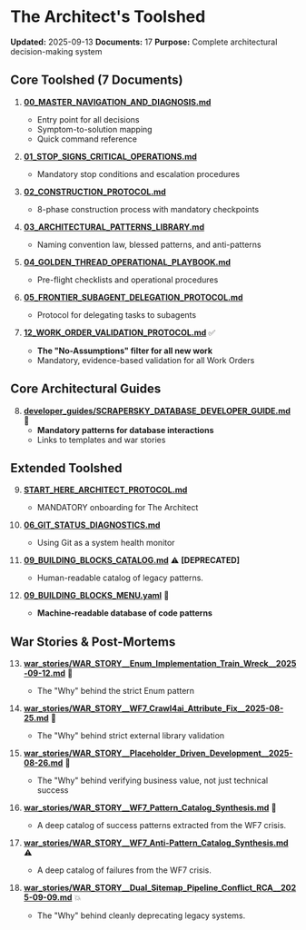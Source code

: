 # The Architect's Toolshed

**Updated:** 2025-09-13
**Documents:** 17
**Purpose:** Complete architectural decision-making system

## Core Toolshed (7 Documents)

1. **[00_MASTER_NAVIGATION_AND_DIAGNOSIS.md](./00_MASTER_NAVIGATION_AND_DIAGNOSIS.md)**
   - Entry point for all decisions
   - Symptom-to-solution mapping
   - Quick command reference

2. **[01_STOP_SIGNS_CRITICAL_OPERATIONS.md](./01_STOP_SIGNS_CRITICAL_OPERATIONS.md)**
   - Mandatory stop conditions and escalation procedures

3. **[02_CONSTRUCTION_PROTOCOL.md](./02_CONSTRUCTION_PROTOCOL.md)**
   - 8-phase construction process with mandatory checkpoints

4. **[03_ARCHITECTURAL_PATTERNS_LIBRARY.md](./03_ARCHITECTURAL_PATTERNS_LIBRARY.md)**
   - Naming convention law, blessed patterns, and anti-patterns

5. **[04_GOLDEN_THREAD_OPERATIONAL_PLAYBOOK.md](./04_GOLDEN_THREAD_OPERATIONAL_PLAYBOOK.md)**
   - Pre-flight checklists and operational procedures

6. **[05_FRONTIER_SUBAGENT_DELEGATION_PROTOCOL.md](./05_FRONTIER_SUBAGENT_DELEGATION_PROTOCOL.md)**
   - Protocol for delegating tasks to subagents

7. **[12_WORK_ORDER_VALIDATION_PROTOCOL.md](./12_WORK_ORDER_VALIDATION_PROTOCOL.md)** ✅
   - **The "No-Assumptions" filter for all new work**
   - Mandatory, evidence-based validation for all Work Orders

## Core Architectural Guides

8. **[developer_guides/SCRAPERSKY_DATABASE_DEVELOPER_GUIDE.md](./developer_guides/SCRAPERSKY_DATABASE_DEVELOPER_GUIDE.md)** 📘
   - **Mandatory patterns for database interactions**
   - Links to templates and war stories

## Extended Toolshed

9. **[START_HERE_ARCHITECT_PROTOCOL.md](./START_HERE_ARCHITECT_PROTOCOL.md)**
   - MANDATORY onboarding for The Architect

10. **[06_GIT_STATUS_DIAGNOSTICS.md](./06_GIT_STATUS_DIAGNOSTICS.md)**
    - Using Git as a system health monitor

11. **[09_BUILDING_BLOCKS_CATALOG.md](./09_BUILDING_BLOCKS_CATALOG.md)** ⚠️ **[DEPRECATED]**
    - Human-readable catalog of legacy patterns.

12. **[09_BUILDING_BLOCKS_MENU.yaml](./09_BUILDING_BLOCKS_MENU.yaml)** 🔧
    - **Machine-readable database of code patterns**

## War Stories & Post-Mortems

13. **[war_stories/WAR_STORY__Enum_Implementation_Train_Wreck__2025-09-12.md](./war_stories/WAR_STORY__Enum_Implementation_Train_Wreck__2025-09-12.md)** 📜
    - The "Why" behind the strict Enum pattern

14. **[war_stories/WAR_STORY__WF7_Crawl4ai_Attribute_Fix__2025-08-25.md](./war_stories/WAR_STORY__WF7_Crawl4ai_Attribute_Fix__2025-08-25.md)** 📜
    - The "Why" behind strict external library validation

15. **[war_stories/WAR_STORY__Placeholder_Driven_Development__2025-08-26.md](./war_stories/WAR_STORY__Placeholder_Driven_Development__2025-08-26.md)** 📜
    - The "Why" behind verifying business value, not just technical success

16. **[war_stories/WAR_STORY__WF7_Pattern_Catalog_Synthesis.md](./war_stories/WAR_STORY__WF7_Pattern_Catalog_Synthesis.md)** 🎯
    - A deep catalog of success patterns extracted from the WF7 crisis.

17. **[war_stories/WAR_STORY__WF7_Anti-Pattern_Catalog_Synthesis.md](./war_stories/WAR_STORY__WF7_Anti-Pattern_Catalog_Synthesis.md)** ⚠️
    - A deep catalog of failures from the WF7 crisis.

18. **[war_stories/WAR_STORY__Dual_Sitemap_Pipeline_Conflict_RCA__2025-09-09.md](./war_stories/WAR_STORY__Dual_Sitemap_Pipeline_Conflict_RCA__2025-09-09.md)** 💥
    - The "Why" behind cleanly deprecating legacy systems.
